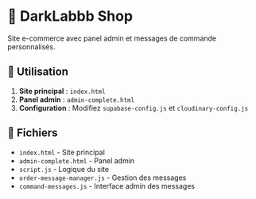 # 🛒 DarkLabbb Shop

Site e-commerce avec panel admin et messages de commande personnalisés.

## 🚀 Utilisation

1. **Site principal** : `index.html`
2. **Panel admin** : `admin-complete.html`
3. **Configuration** : Modifiez `supabase-config.js` et `cloudinary-config.js`

## 📁 Fichiers

- `index.html` - Site principal
- `admin-complete.html` - Panel admin
- `script.js` - Logique du site
- `order-message-manager.js` - Gestion des messages
- `command-messages.js` - Interface admin des messages
